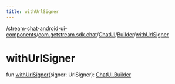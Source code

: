 ```yaml
---
title: withUrlSigner
---
```

/[stream-chat-android-ui-components](../../../index.md)/[com.getstream.sdk.chat](../../index.md)/[ChatUI](../index.md)/[Builder](index.md)/[withUrlSigner](withUrlSigner.md)  
  
  
  
# withUrlSigner  
fun [withUrlSigner](withUrlSigner.md)(signer: UrlSigner): [ChatUI.Builder](index.md)
